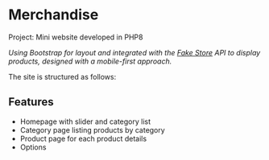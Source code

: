 # Merchandise
Project: Mini website developed in PHP8

*Using Bootstrap for layout and integrated with the [Fake Store](https://fakestoreapi.com/) API to display products, designed with a mobile-first approach.*

The site is structured as follows:
## Features
- Homepage with slider and category list
- Category page listing products by category
- Product page for each product details
- Options
